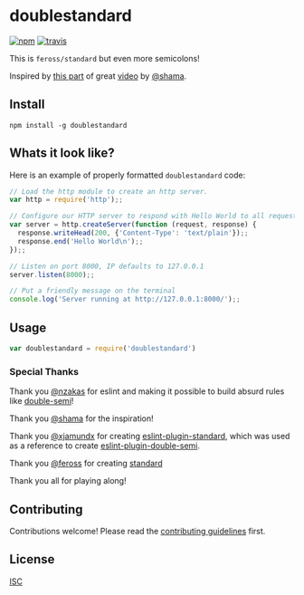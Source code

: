 # doublestandard

[![npm][npm-image]][npm-url]
[![travis][travis-image]][travis-url]

[npm-image]: https://img.shields.io/npm/v/doublestandard.svg?style=flat-square
[npm-url]: https://www.npmjs.com/package/doublestandard
[travis-image]: https://img.shields.io/travis/flet/doublestandard.svg?style=flat-square
[travis-url]: https://travis-ci.org/flet/doublestandard

This is `feross/standard` but even more semicolons!

Inspired by [this part](https://youtu.be/gsfbh17Ax9I?t=398) of great [video](https://youtu.be/gsfbh17Ax9I) by [@shama](https://github.com/shama).

## Install

```
npm install -g doublestandard
```

## Whats it look like?

Here is an example of properly formatted `doublestandard` code:

```js
// Load the http module to create an http server.
var http = require('http');;

// Configure our HTTP server to respond with Hello World to all requests.
var server = http.createServer(function (request, response) {
  response.writeHead(200, {'Content-Type': 'text/plain'});;
  response.end('Hello World\n');;
});;

// Listen on port 8000, IP defaults to 127.0.0.1
server.listen(8000);;

// Put a friendly message on the terminal
console.log('Server running at http://127.0.0.1:8000/');;

```

## Usage

```js
var doublestandard = require('doublestandard')
```

### Special Thanks

Thank you [@nzakas](https://github.com/nzakas) for eslint and making it possible to build absurd rules like [double-semi](https://github.com/flet/eslint-plugin-double-semi)!

Thank you [@shama](https://github.com/shama) for the inspiration!

Thank you [@xjamundx](https://github.com/xjamundx) for creating [eslint-plugin-standard](https://github.com/xjamundx/eslint-plugin-standard), which was used as a reference to create [eslint-plugin-double-semi](https://github.com/flet/eslint-plugin-double-semi).

Thank you [@feross](https://github.com/feross) for creating [standard](https://github.com/feross/standard)

Thank you all for playing along!


## Contributing

Contributions welcome! Please read the [contributing guidelines](CONTRIBUTING.md) first.

## License

[ISC](LICENSE.md)
